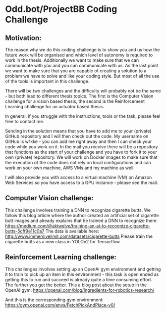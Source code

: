 # Odd.bot/ProjectBB Coding Challenge

## Motivation:
The reason why we do this coding challenge is to show you and us how the future work will be organised and which level of autonomy is required to work in the thesis.
Additionally we want to make sure that we can communicate with you and you can communicate with us.
As the last point we want to make sure that you are capable of creating a solution to a problem we have to solve and like your coding style. But most of all the use of the tools is important in this challenge.

There will be two challenges and the difficulty will probably not be the same - but both lead to different thesis topics. The first is the Computer Vision challenge for a vision based thesis, the second is the Reinforcement Learning challenge for an actuator based thesis.

In general, if you struggle with the instructions, tools or the task, please feel free to contact me.

Sending in the solution means that you have to add me to your (private) GitHub repository and I will then check out the code. My username on GitHub is w1kke - you can add me right away and then I can check your code while you work on it. In the mail you receive there will be a repository that functions as the start of your challenge and you have to fork it to your own (private) repository. We will work on Docker images to make sure that the execution of the code does not rely on local configurations and can work on your own machine, AWS VMs and my machine as well.

I will also provide you with access to a virtual machine (VM) on Amazon Web Services so you have access to a GPU instance - please see the mail.

## Computer Vision challenge:
This challenge involves training a DNN to recognize cigarette butts.
We follow this blog article where the author created an artificial set of cigarette butt images and already explains that he trained a DNN to recognize them:
https://medium.com/@aktwelve/training-an-ai-to-recognize-cigarette-butts-5cff9e11c0a7
The data is available here:
http://www.immersivelimit.com/datasets/cigarette-butts
Please train the cigarette butts as a new class in YOLOv2 for Tensorflow.

## Reinforcement Learning challenge:
This challenges involves setting up an OpenAI gym environment and getting it to train to pick up an item in this environment - this task is open ended as getting this to run and succeed is already quite a time consuming effort. The further you get the better.
This a blog post about the setup in the OpenAI gym:
https://openai.com/blog/ingredients-for-robotics-research/

And this is the corresponding gym environment:
https://gym.openai.com/envs/FetchPickAndPlace-v0/

